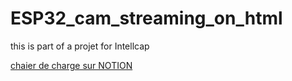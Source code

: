 # ESP32_cam_streaming_on_html

this is part of a projet for Intellcap<br>

<a href="https://www.notion.so/projeto-INTELLCAP-8fc0aab3e8a24e9c8a9eb93412a3a829">chaier de charge sur NOTION</a>
